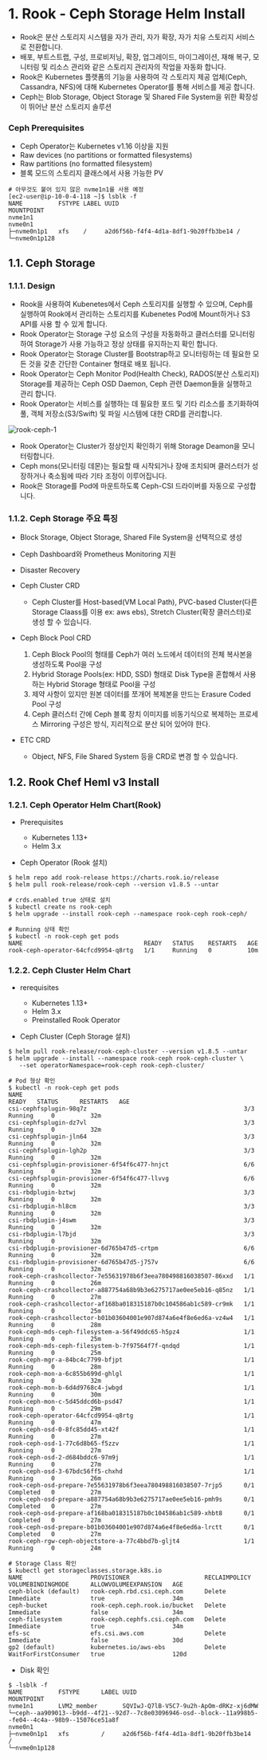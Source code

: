 # 1. Rook - Ceph Storage Helm Install

- Rook은 분산 스토리지 시스템을 자가 관리, 자가 확장, 자가 치유 스토리지 서비스로 전환합니다.
- 배포, 부트스트랩, 구성, 프로비저닝, 확장, 업그레이드, 마이그레이션, 재해 복구, 모니터링 및 리소스 관리와 같은 스토리지 관리자의 작업을 자동화 합니다.
- Rook은 Kubernetes 플랫폼의 기능을 사용하여 각 스토리지 제공 업체(Ceph, Cassandra, NFS)에 대해 Kubernetes Operator를 통해 서비스를 제공 합니다.
- Ceph는 Blob Storage, Object Storage 및 Shared File System을 위한 확장성이 뛰어난 분산 스토리지 솔루션

### Ceph Prerequisites
- Ceph Operator는 Kubernetes v1.16 이상을 지원
- Raw devices (no partitions or formatted filesystems)
- Raw partitions (no formatted filesystem)
- 블록 모드의 스토리지 클래스에서 사용 가능한 PV

```
# 아무것도 붙어 있지 않은 nvme1n1를 사용 예정
[ec2-user@ip-10-0-4-118 ~]$ lsblk -f
NAME          FSTYPE LABEL UUID                                 MOUNTPOINT
nvme1n1
nvme0n1
├─nvme0n1p1   xfs    /     a2d6f56b-f4f4-4d1a-8df1-9b20ffb3be14 /
└─nvme0n1p128
```

## 1.1. Ceph Storage

### 1.1.1. Design

- Rook을 사용하여 Kubenetes에서 Ceph 스토리지를 실행할 수 있으며, Ceph를 실행하여 Rook에서 관리하는 스토리지를 Kubenetes Pod에 Mount하거나 S3 API를 사용 할 수 있게 합니다.
- Rook Operator는 Storage 구성 요소의 구성을 자동화하고 클러스터를 모니터링하여 Storage가 사용 가능하고 정상 상태를 유지하는지 확인 합니다.
- Rook Operator는 Storage Cluster를 Bootstrap하고 모니터링하는 데 필요한 모든 것을 갖춘 간단한 Container 형태로 배포 됩니다.
- Rook Operator는 Ceph Monitor Pod(Health Check), RADOS(분산 스토리지) Storage를 제공하는 Ceph OSD Daemon, Ceph 관련 Daemon들을 실행하고 관리 합니다.
- Rook Operator는 서비스를 실행하는 데 필요한 포드 및 기타 리소스를 초기화하여 풀, 객체 저장소(S3/Swift) 및 파일 시스템에 대한 CRD를 관리합니다.

![rook-ceph-1][rook-ceph-1]

[rook-ceph-1]:./images/rook-ceph-1.PNG

- Rook Operator는 Cluster가 정상인지 확인하기 위해 Storage Deamon을 모니터링합니다.
- Ceph mons(모니터링 데몬)는 필요할 때 시작되거나 장애 조치되며 클러스터가 성장하거나 축소됨에 따라 기타 조정이 이루어집니다.
- Rook은 Storage를 Pod에 마운트하도록 Ceph-CSI 드라이버를 자동으로 구성합니다.

### 1.1.2. Ceph Storage 주요 특징

- Block Storage, Object Storage, Shared File System을 선택적으로 생성

- Ceph Dashboard와 Prometheus Monitoring 지원

- Disaster Recovery

- Ceph Cluster CRD
	- Ceph Cluster를 Host-based(VM Local Path), PVC-based Cluster(다른 Storage Claass를 이용 ex: aws ebs),  Stretch Cluster(확장 클러스터)로 생성 할 수 있습니다.

- Ceph Block Pool CRD
	1. Ceph Block Pool의 형태를 Ceph가 여러 노드에서 데이터의 전체 복사본을 생성하도록 Pool을 구성
	2. Hybrid Storage Pools(ex: HDD, SSD) 형태로 Disk Type을 혼합해서 사용하는 Hybrid Storage 형태로 Pool을 구성
	3. 제약 사항이 있지만 원본 데이터를 쪼개어 복제본을 만드는 Erasure Coded Pool 구성
	4. Ceph 클러스터 간에 Ceph 블록 장치 이미지를 비동기식으로 복제하는 프로세스 Mirroring 구성은 방식, 지리적으로 분산 되어 있어야 한다.
- ETC CRD
	- Object, NFS, File Shared System 등을 CRD로 변경 할 수 있습니다.


## 1.2. Rook Chef Heml v3 Install

### 1.2.1. Ceph Operator Helm Chart(Rook)

- Prerequisites
	- Kubernetes 1.13+
	- Helm 3.x

- Ceph Operator (Rook 설치)

```
$ helm repo add rook-release https://charts.rook.io/release
$ helm pull rook-release/rook-ceph --version v1.8.5 --untar

# crds.enabled true 상태로 설치
$ kubectl create ns rook-ceph
$ helm upgrade --install rook-ceph --namespace rook-ceph rook-ceph/ 

# Running 상태 확인
$ kubectl -n rook-ceph get pods
NAME                                  READY   STATUS    RESTARTS   AGE
rook-ceph-operator-64cfcd9954-q8rtg   1/1     Running   0          10m
```

###  1.2.2. Ceph Cluster Helm Chart

- rerequisites
	-   Kubernetes 1.13+
	-   Helm 3.x
	-   Preinstalled Rook Operator


- Ceph Cluster (Ceph Storage 설치)

```
$ helm pull rook-release/rook-ceph-cluster --version v1.8.5 --untar
$ helm upgrade --install --namespace rook-ceph rook-ceph-cluster \
   --set operatorNamespace=rook-ceph rook-ceph-cluster/

# Pod 형상 확인
$ kubectl -n rook-ceph get pods
NAME                                                              READY   STATUS      RESTARTS   AGE
csi-cephfsplugin-98q7z                                            3/3     Running     0          32m
csi-cephfsplugin-dz7vl                                            3/3     Running     0          32m
csi-cephfsplugin-jln64                                            3/3     Running     0          32m
csi-cephfsplugin-lgh2p                                            3/3     Running     0          32m
csi-cephfsplugin-provisioner-6f54f6c477-hnjct                     6/6     Running     0          32m
csi-cephfsplugin-provisioner-6f54f6c477-llvvg                     6/6     Running     0          32m
csi-rbdplugin-bztwj                                               3/3     Running     0          32m
csi-rbdplugin-hl8cm                                               3/3     Running     0          32m
csi-rbdplugin-j4swm                                               3/3     Running     0          32m
csi-rbdplugin-l7bjd                                               3/3     Running     0          32m
csi-rbdplugin-provisioner-6d765b47d5-crtpm                        6/6     Running     0          32m
csi-rbdplugin-provisioner-6d765b47d5-j757v                        6/6     Running     0          32m
rook-ceph-crashcollector-7e55631978b6f3eea780498816038507-86xxd   1/1     Running     0          26m
rook-ceph-crashcollector-a887754a68b9b3e6275717ae0ee5eb16-q85nz   1/1     Running     0          27m
rook-ceph-crashcollector-af168ba018315187b0c104586ab1c589-cr9mk   1/1     Running     0          25m
rook-ceph-crashcollector-b01b03604001e907d874a6e4f8e6ed6a-vz4w4   1/1     Running     0          28m
rook-ceph-mds-ceph-filesystem-a-56f49ddc65-h5pz4                  1/1     Running     0          25m
rook-ceph-mds-ceph-filesystem-b-7f97564f7f-qndqd                  1/1     Running     0          25m
rook-ceph-mgr-a-84bc4c7799-bfjpt                                  1/1     Running     0          28m
rook-ceph-mon-a-6c855b699d-ghlgl                                  1/1     Running     0          32m
rook-ceph-mon-b-6d4d9768c4-jwbgd                                  1/1     Running     0          30m
rook-ceph-mon-c-5d45ddcd6b-psd47                                  1/1     Running     0          29m
rook-ceph-operator-64cfcd9954-q8rtg                               1/1     Running     0          47m
rook-ceph-osd-0-8fc85dd45-xt42f                                   1/1     Running     0          27m
rook-ceph-osd-1-77c6d8b65-f5zzv                                   1/1     Running     0          27m
rook-ceph-osd-2-d684bddc6-97m9j                                   1/1     Running     0          27m
rook-ceph-osd-3-67bdc56ff5-chxhd                                  1/1     Running     0          26m
rook-ceph-osd-prepare-7e55631978b6f3eea780498816038507-7rjp5      0/1     Completed   0          27m
rook-ceph-osd-prepare-a887754a68b9b3e6275717ae0ee5eb16-pmh9s      0/1     Completed   0          27m
rook-ceph-osd-prepare-af168ba018315187b0c104586ab1c589-xhbt8      0/1     Completed   0          27m
rook-ceph-osd-prepare-b01b03604001e907d874a6e4f8e6ed6a-lrctt      0/1     Completed   0          27m
rook-ceph-rgw-ceph-objectstore-a-77c4bbd7b-gljt4                  1/1     Running     0          24m

# Storage Class 확인
$ kubectl get storageclasses.storage.k8s.io
NAME                   PROVISIONER                     RECLAIMPOLICY   VOLUMEBINDINGMODE      ALLOWVOLUMEEXPANSION   AGE
ceph-block (default)   rook-ceph.rbd.csi.ceph.com      Delete          Immediate              true                   34m
ceph-bucket            rook-ceph.ceph.rook.io/bucket   Delete          Immediate              false                  34m
ceph-filesystem        rook-ceph.cephfs.csi.ceph.com   Delete          Immediate              true                   34m
efs-sc                 efs.csi.aws.com                 Delete          Immediate              false                  30d
gp2 (default)          kubernetes.io/aws-ebs           Delete          WaitForFirstConsumer   true                   120d
```

- Disk 확인

```
$ -lsblk -f
NAME          FSTYPE      LABEL UUID                                   MOUNTPOINT
nvme1n1       LVM2_member       SQVIwJ-Q7lB-V5C7-9u2h-ApOm-dRKz-xj6dMW
└─ceph--aa909013--b9dd--4f21--92d7--7c8e03096946-osd--block--11a998b5--fe04--4c4a--98b9--15076ce51a8f
nvme0n1
├─nvme0n1p1   xfs         /     a2d6f56b-f4f4-4d1a-8df1-9b20ffb3be14   /
└─nvme0n1p128
```

